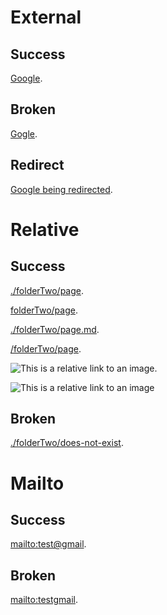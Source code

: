 # External

## Success

[Google](https://www.google.fr/).

## Broken

[Gogle](https://www.gogle.fr/).

## Redirect

[Google being redirected](https://google.fr/).

# Relative

## Success

<!-- This not works in Docsify mode, but it has to in custom mode. -->
<!-- Relative link paths should be considered as absolute paths and auto-completed by "content" when necessary -->

[./folderTwo/page](./folderTwo/page).

[folderTwo/page](folderTwo/page).

[./folderTwo/page.md](./folderTwo/page.md).

[/folderTwo/page](/folderTwo/page).

![This is a relative link to an image](content/folderOne/images/spring-boot-logo.png).

![This is a relative link to an image](/content/folderOne/images/spring-boot-logo.png)

## Broken

[./folderTwo/does-not-exist](./folderTwo/does-not-exist).

# Mailto

## Success

[mailto:test@gmail](mailto:test@gmail).

## Broken

[mailto:testgmail](mailto:testgmail).
